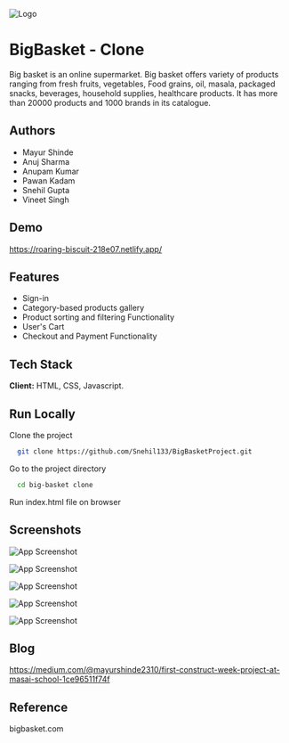 
![Logo](https://www.adgully.com/img/400x300/201808/bigbasket.jpg)


# BigBasket - Clone

Big basket is an online supermarket. Big basket offers variety of products ranging from fresh fruits, vegetables, Food grains, oil, masala, packaged snacks, beverages, household supplies, healthcare products. It has more than 20000 products and 1000 brands in its catalogue.
## Authors

- Mayur Shinde
- Anuj Sharma
- Anupam Kumar
- Pawan Kadam 
- Snehil Gupta
- Vineet Singh


## Demo

https://roaring-biscuit-218e07.netlify.app/


## Features

- Sign-in 
- Category-based products gallery
- Product sorting and filtering Functionality
- User's Cart
- Checkout and Payment Functionality


## Tech Stack

**Client:** HTML, CSS, Javascript.


## Run Locally

Clone the project

```bash
  git clone https://github.com/Snehil133/BigBasketProject.git
```

Go to the project directory

```bash
  cd big-basket clone
```
Run index.html file on browser


## Screenshots

![App Screenshot](https://miro.medium.com/max/875/0*Y8h4eiZnLTjW6KLW.png)

![App Screenshot](https://miro.medium.com/max/875/0*A4ADf2UE6Vabqu3R.png)

![App Screenshot](https://miro.medium.com/max/875/0*qwRMcV12Dq29xyzb.png)

![App Screenshot](https://miro.medium.com/max/875/0*y9hwnwNmNDjtD3GD.png)

![App Screenshot](https://miro.medium.com/max/875/0*zJl8i9fe07YYGg7x.png)


## Blog

https://medium.com/@mayurshinde2310/first-construct-week-project-at-masai-school-1ce96511f74f
## Reference

bigbasket.com
